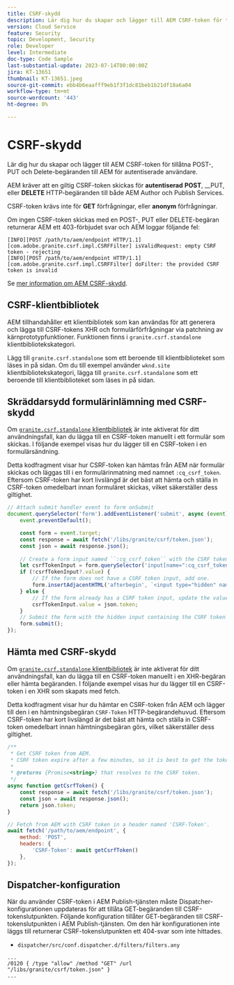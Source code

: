 ```yaml
---
title: CSRF-skydd
description: Lär dig hur du skapar och lägger till AEM CSRF-token för tillåtna POST-, PUT och Delete-begäranden till AEM för autentiserade användare.
version: Cloud Service
feature: Security
topic: Development, Security
role: Developer
level: Intermediate
doc-type: Code Sample
last-substantial-update: 2023-07-14T00:00:00Z
jira: KT-13651
thumbnail: KT-13651.jpeg
source-git-commit: ebb4b6eaafff9eb1f3f1dc81beb1b21df18a6a04
workflow-type: tm+mt
source-wordcount: '443'
ht-degree: 0%

---
```



# CSRF-skydd

Lär dig hur du skapar och lägger till AEM CSRF-token för tillåtna POST-, PUT och Delete-begäranden till AEM för autentiserade användare.

AEM kräver att en giltig CSRF-token skickas för __autentiserad__ __POST__, __PUT, eller __DELETE__ HTTP-begäranden till både AEM Author och Publish Services.

CSRF-token krävs inte för __GET__ förfrågningar, eller __anonym__ förfrågningar.

Om ingen CSRF-token skickas med en POST-, PUT eller DELETE-begäran returnerar AEM ett 403-förbjudet svar och AEM loggar följande fel:

```log
[INFO][POST /path/to/aem/endpoint HTTP/1.1][com.adobe.granite.csrf.impl.CSRFFilter] isValidRequest: empty CSRF token - rejecting
[INFO][POST /path/to/aem/endpoint HTTP/1.1][com.adobe.granite.csrf.impl.CSRFFilter] doFilter: the provided CSRF token is invalid
```

Se [mer information om AEM CSRF-skydd](https://experienceleague.adobe.com/docs/experience-manager-65/developing/introduction/csrf-protection.html).


## CSRF-klientbibliotek

AEM tillhandahåller ett klientbibliotek som kan användas för att generera och lägga till CSRF-tokens XHR och formulärförfrågningar via patchning av kärnprototypfunktioner. Funktionen finns i `granite.csrf.standalone` klientbibliotekskategori.

Lägg till `granite.csrf.standalone` som ett beroende till klientbiblioteket som läses in på sidan. Om du till exempel använder `wknd.site` klientbibliotekskategori, lägga till `granite.csrf.standalone` som ett beroende till klientbiblioteket som läses in på sidan.

## Skräddarsydd formulärinlämning med CSRF-skydd

Om [`granite.csrf.standalone` klientbibliotek](#csrf-client-library) är inte aktiverat för ditt användningsfall, kan du lägga till en CSRF-token manuellt i ett formulär som skickas. I följande exempel visas hur du lägger till en CSRF-token i en formulärsändning.

Detta kodfragment visar hur CSRF-token kan hämtas från AEM när formulär skickas och läggas till i en formulärinmatning med namnet `:cq_csrf_token`. Eftersom CSRF-token har kort livslängd är det bäst att hämta och ställa in CSRF-token omedelbart innan formuläret skickas, vilket säkerställer dess giltighet.

```javascript
// Attach submit handler event to form onSubmit
document.querySelector('form').addEventListener('submit', async (event) => {
    event.preventDefault();

    const form = event.target;
    const response = await fetch('/libs/granite/csrf/token.json');
    const json = await response.json();
    
    // Create a form input named ``:cq_csrf_token`` with the CSRF token.
    let csrfTokenInput = form.querySelector('input[name=":cq_csrf_token"]');
    if (!csrfTokenInput?.value) {
        // If the form does not have a CSRF token input, add one.
        form.insertAdjacentHTML('afterbegin', `<input type="hidden" name=":cq_csrf_token" value="${json.token}">`);
    } else {
        // If the form already has a CSRF token input, update the value.
        csrfTokenInput.value = json.token;
    }
    // Submit the form with the hidden input containing the CSRF token
    form.submit();
});
```

## Hämta med CSRF-skydd

Om [`granite.csrf.standalone` klientbibliotek](#csrf-client-library) är inte aktiverat för ditt användningsfall, kan du lägga till en CSRF-token manuellt i en XHR-begäran eller hämta begäranden. I följande exempel visas hur du lägger till en CSRF-token i en XHR som skapats med fetch.

Detta kodfragment visar hur du hämtar en CSRF-token från AEM och lägger till den i en hämtningsbegäran `CSRF-Token` HTTP-begärandehuvud. Eftersom CSRF-token har kort livslängd är det bäst att hämta och ställa in CSRF-token omedelbart innan hämtningsbegäran görs, vilket säkerställer dess giltighet.

```javascript
/**
 * Get CSRF token from AEM.
 * CSRF token expire after a few minutes, so it is best to get the token before each request.
 * 
 * @returns {Promise<string>} that resolves to the CSRF token.
 */
async function getCsrfToken() {
    const response = await fetch('/libs/granite/csrf/token.json');
    const json = await response.json();
    return json.token;
}

// Fetch from AEM with CSRF token in a header named 'CSRF-Token'.
await fetch('/path/to/aem/endpoint', {
    method: 'POST',
    headers: {
        'CSRF-Token': await getCsrfToken()
    },
});
```

## Dispatcher-konfiguration

När du använder CSRF-token i AEM Publish-tjänsten måste Dispatcher-konfigurationen uppdateras för att tillåta GET-begäranden till CSRF-tokenslutpunkten. Följande konfiguration tillåter GET-begäranden till CSRF-tokenslutpunkten i AEM Publish-tjänsten. Om den här konfigurationen inte läggs till returnerar CSRF-tokenslutpunkten ett 404-svar som inte hittades.

* `dispatcher/src/conf.dispatcher.d/filters/filters.any`

```
...
/0120 { /type "allow" /method "GET" /url "/libs/granite/csrf/token.json" }
...
```
